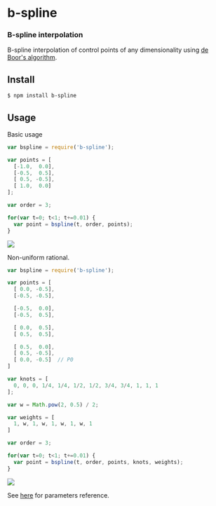 b-spline
========
### B-spline interpolation

B-spline interpolation of control points of any dimensionality using [de Boor's algorithm](http://en.wikipedia.org/wiki/De_Boor%27s_algorithm).

Install
-------

```bash
$ npm install b-spline
```

Usage
-----

Basic usage

```javascript
var bspline = require('b-spline');

var points = [
  [-1.0,  0.0],
  [-0.5,  0.5],
  [ 0.5, -0.5],
  [ 1.0,  0.0]
];

var order = 3;

for(var t=0; t<1; t+=0.01) {
  var point = bspline(t, order, points);
}
```

<img src="http://i.imgur.com/ew8CMVj.png" />

Non-uniform rational.

```javascript
var bspline = require('b-spline');

var points = [
  [ 0.0, -0.5],
  [-0.5, -0.5],

  [-0.5,  0.0],
  [-0.5,  0.5],

  [ 0.0,  0.5],
  [ 0.5,  0.5],

  [ 0.5,  0.0],
  [ 0.5, -0.5],
  [ 0.0, -0.5]  // P0
]

var knots = [
  0, 0, 0, 1/4, 1/4, 1/2, 1/2, 3/4, 3/4, 1, 1, 1
];

var w = Math.pow(2, 0.5) / 2;

var weights = [
  1, w, 1, w, 1, w, 1, w, 1
]

var order = 3;

for(var t=0; t<1; t+=0.01) {
  var point = bspline(t, order, points, knots, weights);
}
```

<img src="http://i.imgur.com/flvmdds.png" />

See [here](http://www.cs.mtu.edu/~shene/COURSES/cs3621/NOTES/spline/NURBS/RB-circles.html) for parameters reference.
